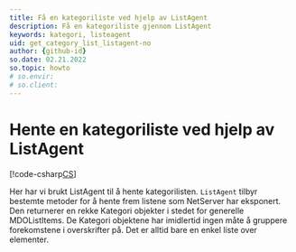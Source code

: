 ```yaml
---
title: Få en kategoriliste ved hjelp av ListAgent
description: Få en kategoriliste gjennom ListAgent
keywords: kategori, listeagent
uid: get_category_list_listagent-no
author: {github-id}
so.date: 02.21.2022
so.topic: howto
# so.envir:
# so.client:
---
```


# Hente en kategoriliste ved hjelp av ListAgent

[!code-csharp[CS](includes/get-catlist-listagent.cs)]

Her har vi brukt ListAgent til å hente kategorilisten.  `ListAgent` tilbyr bestemte metoder for å hente frem listene som NetServer har eksponert. Den returnerer en rekke Kategori objekter i stedet for generelle MDOListItems. De Kategori objektene har imidlertid ingen måte å gruppere forekomstene i overskrifter på. Det er alltid bare en enkel liste over elementer.
